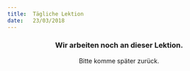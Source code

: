 ```yaml
---
title:  Tägliche Lektion
date:   23/03/2018
---
```


### <center>Wir arbeiten noch an dieser Lektion.</center>
<center>Bitte komme später zurück.</center>